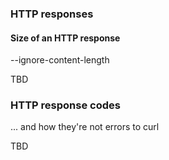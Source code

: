 ### HTTP responses



#### Size of an HTTP response

--ignore-content-length

TBD

### HTTP response codes

... and how they're not errors to curl

TBD

